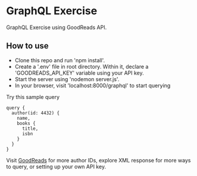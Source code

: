 # GraphQL Exercise

GraphQL Exercise using GoodReads API.

## How to use
* Clone this repo and run 'npm install'.
* Create a '.env' file in root directory. Within it, declare a 'GOODREADS_API_KEY' variable using your API key.
* Start the server using 'nodemon server.js'.
* In your browser, visit 'localhost:8000/graphql' to start querying

Try this sample query
```
query {
  author(id: 4432) {
    name,
    books {
      title,
      isbn
    }
  }
}
```

Visit [GoodReads](https://www.goodreads.com/api) for more author IDs, explore XML response for more ways to query, or setting up your own API key.
